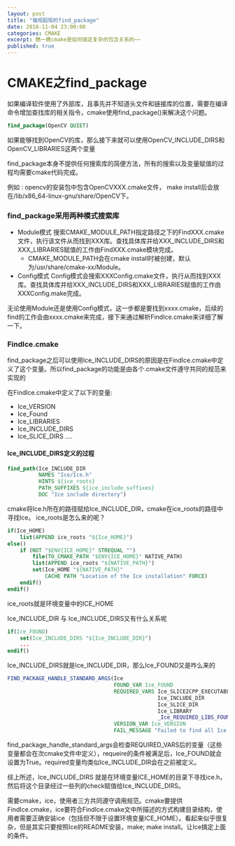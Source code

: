 ```yaml
---
layout: post
title: "循规蹈矩的find_package"
date: 2018-11-04 23:00:00
categories: CMAKE
excerpt: 瞧一瞧cmake是如何搞定复杂的包含关系的~~
published: true
---
```


# CMAKE之find_package

如果编译软件使用了外部库，且事先并不知道头文件和链接库的位置，需要在编译命令增加查找库的相关指令，cmake使用find_package()来解决这个问题。
```cmake
find_package(OpenCV QUIET)
```
如果能够找到OpenCV的库，那么接下来就可以使用OpenCV_INCLUDE_DIRS和OpenCV_LIBRARIES这两个变量

find_package本身不提供任何搜索库的简便方法，所有的搜索以及变量赋值的过程均需要cmake代码完成。

例如 : opencv的安装包中包含OpenCVXXX.cmake文件， make install后会放在/lib/x86_64-linux-gnu/share/OpenCV下。

### find_package采用两种模式搜索库
+ Module模式
搜索CMAKE_MODULE_PATH指定路径之下的FindXXX.cmake文件，执行该文件从而找到XXX库。查找具体库并给XXX_INCLUDE_DIRS和XXX_LIBRARIES赋值的工作由FindXXX.cmake模块完成。
	+ CMAKE_MODULE_PATH会在cmake install时被创建，默认为/usr/share/cmake-xx/Module。
+ Config模式
Config模式会搜索XXXConfig.cmake文件，执行从而找到XXX库。查找具体库并给XXX_INCLUDE_DIRS和XXX_LIBRARIES赋值的工作由XXXConfig.make完成。

无论使用Module还是使用Config模式，这一步都是要找到xxxx.cmake，后续的find的工作会由xxxx.cmake来完成，接下来通过解析FindIce.cmake来详细了解一下。
### FindIce.cmake 
find_package之后可以使用Ice_INCLUDE_DIRS的原因是在FindIce.cmake中定义了这个变量。所以find_package的功能是由各个.cmake文件遵守共同的规范来实现的

在FindIce.cmake中定义了以下的变量:
+ Ice_VERSION
+ Ice_Found
+ Ice_LIBRARIES
+ Ice_INCLUDE_DIRS
+ Ice_SLICE_DIRS
....

#### Ice_INCLUDE_DIRS定义的过程
```cmake
find_path(Ice_INCLUDE_DIR
		  NAMES "Ice/Ice.h"
		  HINTS ${ice_roots}
		  PATH_SUFFIXES ${ice_include_suffixes}
		  DOC "Ice include directory")
```
cmake将Ice.h所在的路径赋给Ice_INCLUDE_DIR，cmake在ice_roots的路径中寻找Ice。
ice_roots是怎么来的呢？
```cmake
if(Ice_HOME)
	list(APPEND ice_roots "${Ice_HOME}")
else()
	if (NOT "$ENV{ICE_HOME}" STREQUAL "")
		file(TO_CMAKE_PATH "$ENV{ICE_HOME}" NATIVE_PATH)
		list(APPEND ice_roots "${NATIVE_PATH}")
		set(Ice_HOME "${NATIVE_PATH}"
			CACHE PATH "Location of the Ice installation" FORCE)
	endif()
endif()
```
ice_roots就是环境变量中的ICE_HOME

Ice_INCLUDE_DIR 与 Ice_INCLUDE_DIRS又有什么关系呢
```cmake
if(Ice_FOUND)
	set(Ice_INCLUDE_DIRS "${Ice_INCLUDE_DIR}")
	...
endif()
```
Ice_INCLUDE_DIRS就是Ice_INCLUDE_DIR，那么Ice_FOUND又是咋么来的
```cmake
FIND_PACKAGE_HANDLE_STANDARD_ARGS(Ice
								  FOUND_VAR Ice_FOUND
								  REQUIRED_VARS Ice_SLICE2CPP_EXECUTABLE
												Ice_INCLUDE_DIR
												Ice_SLICE_DIR
												Ice_LIBRARY
												_Ice_REQUIRED_LIBS_FOUND
								  VERSION_VAR Ice_VERSION
								  FAIL_MESSAGE "Failed to find all Ice components")
```
find_package_handle_standard_args会检查REQUIRED_VARS后的变量（这些变量都会在次cmake文件中定义），requeire的条件被满足后，Ice_FOUND就会设置为True。required变量均类似Ice_INCLUDE_DIR会在之前被定义。

综上所述，Ice_INCLUDE_DIRS 就是在环境变量ICE_HOME的目录下寻找ice.h，然后将这个目录经过一些列的check赋值给Ice_INCLUDE_DIRS。

需要cmake，ice，使用者三方共同遵守调用规范。cmake要提供FindIce.cmake，ice要符合FindIce.cmake文中所描述的方式构建目录结构，使用者需要正确安装ice（包括但不限于设置环境变量ICE_HOME）。看起来似乎很复杂，但是其实只要按照Ice的README安装，make; make install。让Ice搞定上面的条件。
